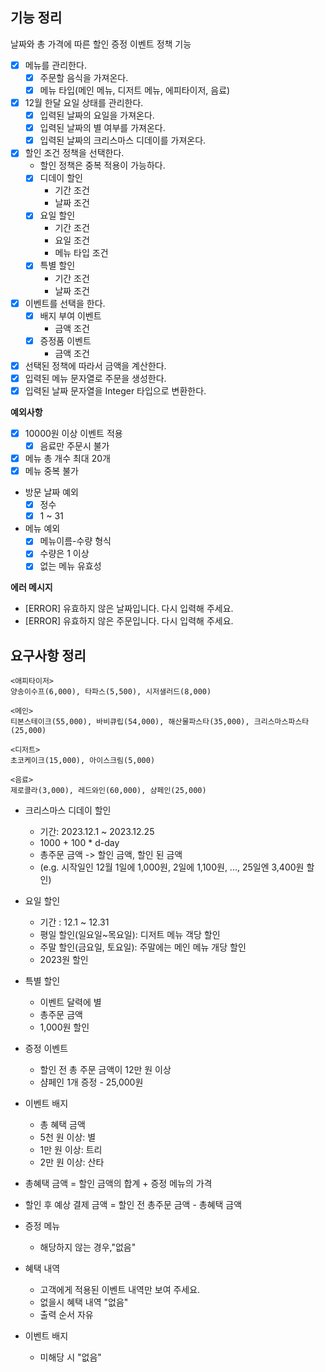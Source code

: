 ## 기능 정리

날짜와 총 가격에 따른 할인 증정 이벤트 정책 기능

- [x] 메뉴를 관리한다.
    - [x] 주문할 음식을 가져온다.
    - [x] 메뉴 타입(메인 메뉴, 디저트 메뉴, 에피타이저, 음료)
- [x] 12월 한달 요일 상태를 관리한다.
    - [x] 입력된 날짜의 요일을 가져온다.
    - [x] 입력된 날짜의 별 여부를 가져온다.
    - [x] 입력된 날짜의 크리스마스 디데이를 가져온다.
- [x] 할인 조건 정책을 선택한다.
    - 할인 정책은 중복 적용이 가능하다.
    - [x] 디데이 할인
        - 기간 조건
        - 날짜 조건
    - [x] 요일 할인
        - 기간 조건
        - 요일 조건
        - 메뉴 타입 조건
    - [x] 특별 할인
        - 기간 조건
        - 날짜 조건
- [x] 이벤트를 선택을 한다.
    - [x] 배지 부여 이벤트
        - 금액 조건
    - [x] 증정품 이벤트
        - 금액 조건
- [x] 선택된 정책에 따라서 금액을 계산한다.
- [x] 입력된 메뉴 문자열로 주문을 생성한다.
- [x] 입력된 날짜 문자열을 Integer 타입으로 변환한다.

**예외사항**

- [x] 10000원 이상 이벤트 적용
    - [x] 음료만 주문시 불가
- [x] 메뉴 총 개수 최대 20개
- [x] 메뉴 중복 불가
- 방문 날짜 예외
    - [x] 정수
    - [x] 1 ~ 31
- 메뉴 예외
    - [x] 메뉴이름-수량 형식
    - [x] 수량은 1 이상
    - [x] 없는 메뉴 유효성

**에러 메시지**

- [ERROR] 유효하지 않은 날짜입니다. 다시 입력해 주세요.
- [ERROR] 유효하지 않은 주문입니다. 다시 입력해 주세요.

## 요구사항 정리

```
<애피타이저>
양송이수프(6,000), 타파스(5,500), 시저샐러드(8,000)

<메인>
티본스테이크(55,000), 바비큐립(54,000), 해산물파스타(35,000), 크리스마스파스타(25,000)

<디저트>
초코케이크(15,000), 아이스크림(5,000)

<음료>
제로콜라(3,000), 레드와인(60,000), 샴페인(25,000)
```

- 크리스마스 디데이 할인
    - 기간: 2023.12.1 ~ 2023.12.25
    - 1000 + 100 * d-day
    - 총주문 금액 -> 할인 금액, 할인 된 금액
    - (e.g. 시작일인 12월 1일에 1,000원, 2일에 1,100원, ..., 25일엔 3,400원 할인)
- 요일 할인
    - 기간 : 12.1 ~ 12.31
    - 평일 할인(일요일~목요일): 디저트 메뉴 객당 할인
    - 주말 할인(금요일, 토요일): 주말에는 메인 메뉴 개당 할인
    - 2023원 할인
- 특별 할인
    - 이벤트 달력에 별
    - 총주문 금액
    - 1,000원 할인
- 증정 이벤트
    - 할인 전 총 주문 금액이 12만 원 이상
    - 샴페인 1개 증정 - 25,000원
- 이벤트 배지
    - 총 혜택 금액
    - 5천 원 이상: 별
    - 1만 원 이상: 트리
    - 2만 원 이상: 산타

- 총혜택 금액 = 할인 금액의 합계 + 증정 메뉴의 가격
- 할인 후 예상 결제 금액 = 할인 전 총주문 금액 - 총혜택 금액
- 증정 메뉴
    - 해당하지 않는 경우,"없음"
- 혜택 내역
    - 고객에게 적용된 이벤트 내역만 보여 주세요.
    - 없을시 혜택 내역 "없음"
    - 출력 순서 자유
- 이벤트 배지
    - 미해당 시 "없음"
